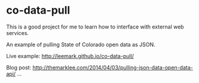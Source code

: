 co-data-pull
============

This is a good project for me to learn how to interface with external web services.

An example of pulling State of Colorado open data as JSON.

Live example: <http://leemark.github.io/co-data-pull/>

Blog post: <http://themarklee.com/2014/04/03/pulling-json-data-open-data-api/>
...